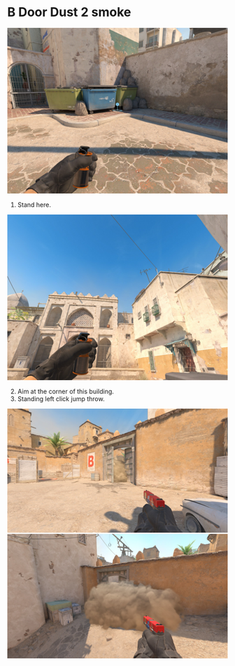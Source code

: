 # B Door Dust 2 smoke

![Spot](./pos.jpg)

1. Stand here.

![Aim](./aim.jpg)

2. Aim at the corner of this building.
3. Standing left click jump throw.

![T Result](./result_t.jpg)
![CT Result](./result_ct.jpg)